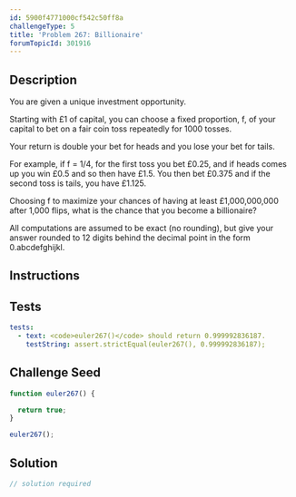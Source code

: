 ```yaml
---
id: 5900f4771000cf542c50ff8a
challengeType: 5
title: 'Problem 267: Billionaire'
forumTopicId: 301916
---
```


## Description

<section id='description'>

You are given a unique investment opportunity.

Starting with £1 of capital, you can choose a fixed proportion, f, of your capital to bet on a fair coin toss repeatedly for 1000 tosses.

Your return is double your bet for heads and you lose your bet for tails.

For example, if f = 1/4, for the first toss you bet £0.25, and if heads comes up you win £0.5 and so then have £1.5. You then bet £0.375 and if the second toss is tails, you have £1.125.

Choosing f to maximize your chances of having at least £1,000,000,000 after 1,000 flips, what is the chance that you become a billionaire?

All computations are assumed to be exact (no rounding), but give your answer rounded to 12 digits behind the decimal point in the form 0.abcdefghijkl.

</section>

## Instructions

<section id='instructions'>

</section>

## Tests

<section id='tests'>

```yml
tests:
  - text: <code>euler267()</code> should return 0.999992836187.
    testString: assert.strictEqual(euler267(), 0.999992836187);

```

</section>

## Challenge Seed

<section id='challengeSeed'>

<div id='js-seed'>

```js
function euler267() {

  return true;
}

euler267();
```

</div>

</section>

## Solution

<section id='solution'>

```js
// solution required
```

</section>
